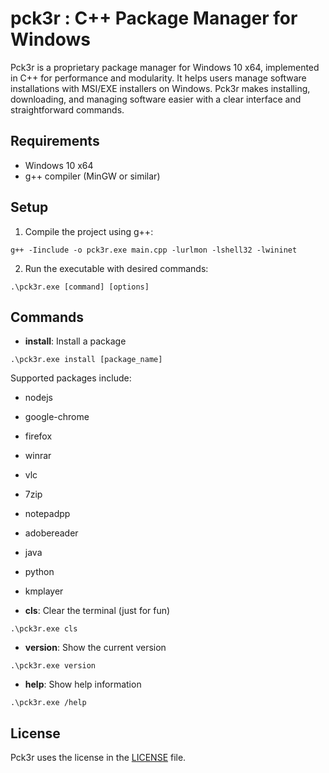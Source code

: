 # pck3r : C++ Package Manager for Windows

Pck3r is a proprietary package manager for Windows 10 x64, implemented in C++ for performance and modularity. It helps users manage software installations with MSI/EXE installers on Windows. Pck3r makes installing, downloading, and managing software easier with a clear interface and straightforward commands.

## Requirements

- Windows 10 x64
- g++ compiler (MinGW or similar)

## Setup

1. Compile the project using g++:

```
g++ -Iinclude -o pck3r.exe main.cpp -lurlmon -lshell32 -lwininet
```

2. Run the executable with desired commands:

```
.\pck3r.exe [command] [options]
```

## Commands

- **install**: Install a package

```
.\pck3r.exe install [package_name]
```

Supported packages include:

- nodejs
- google-chrome
- firefox
- winrar
- vlc
- 7zip
- notepadpp
- adobereader
- java
- python
- kmplayer

- **cls**: Clear the terminal (just for fun)

```
.\pck3r.exe cls
```

- **version**: Show the current version

```
.\pck3r.exe version
```

- **help**: Show help information

```
.\pck3r.exe /help
```

## License

Pck3r uses the license in the [LICENSE](./LICENSE) file.
